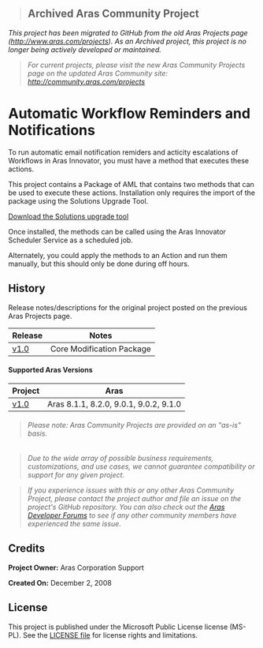 >## Archived Aras Community Project
*This project has been migrated to GitHub from the old Aras Projects page (http://www.aras.com/projects). As an Archived project, this project is no longer being actively developed or maintained.*

>*For current projects, please visit the new Aras Community Projects page on the updated Aras Community site: http://community.aras.com/projects*

# Automatic Workflow Reminders and Notifications

To run automatic email notification remiders and acticity escalations of Workflows in Aras Innovator, you must have a method that executes these actions.

This project contains a Package of AML that contains two methods that can be used to execute these actions. Installation only requires the import of the package using the Solutions Upgrade Tool.

[Download the Solutions upgrade tool](https://www.aras.com/communityprojects/?projectid=DD32FF42D8B14CB28CD4732AAF2F5349)

Once installed, the methods can be called using the Aras Innovator Scheduler Service as a scheduled job.

Alternately, you could apply the methods to an Action and run them manually, but this should only be done during off hours.

## History

Release notes/descriptions for the original project posted on the previous Aras Projects page.

Release | Notes
--------|--------
[v1.0](https://github.com/ArasLabs/auto-workflow-notifications/releases/tag/v1.0) | Core Modification Package

#### Supported Aras Versions

Project | Aras
--------|------
[v1.0](https://github.com/ArasLabs/auto-workflow-notifications/releases/tag/v1.0) | Aras 8.1.1, 8.2.0, 9.0.1, 9.0.2, 9.1.0

> ###### *Please note: Aras Community Projects are provided on an "as-is" basis.*

>*Due to the wide array of possible business requirements, customizations, and use cases, we cannot guarantee compatibility or support for any given project.*

>*If you experience issues with this or any other Aras Community Project, please contact the project author and file an issue on the project's GitHub repository. You can also check out the [Aras Developer Forums](http://community.aras.com/forums/) to see if any other community members have experienced the same issue.*

## Credits

**Project Owner:** Aras Corporation Support

**Created On:** December 2, 2008

## License

This project is published under the Microsoft Public License license (MS-PL). See the [LICENSE file](./LICENSE.md) for license rights and limitations.
